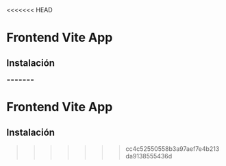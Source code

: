 <<<<<<< HEAD
# Frontend Vite App

## Instalación

=======
# Frontend Vite App

## Instalación

>>>>>>> cc4c52550558b3a97aef7e4b213da9138555436d

